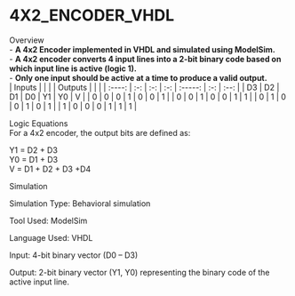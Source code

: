 # 4X2_ENCODER_VHDL
Overview
<br> - **A 4x2 Encoder implemented in VHDL and simulated using ModelSim.** <br> - **A 4x2 encoder converts 4 input lines into a 2-bit binary code based on which input line is active (logic 1).** <br> - **Only one input should be active at a time to produce a valid output.** <br>
| Inputs |     |     |     | Outputs |     |      |
| :----: | :-: | :-: | :-: | :-----: | :-: | :--: | 
|   D3   |  D2 |  D1 |  D0 |    Y1   |  Y0 |   V  | 
|    0   |  0  |  0  |  1  |    0    |  0  |   1  |
|    0   |  0  |  1  |  0  |    0    |  1  |   1  |
|    0   |  1  |  0  |  0  |    1    |  0  |   1  |
|    1   |  0  |  0  |  0  |    1    |  1  |   1  |

Logic Equations
<br> For a 4x2 encoder, the output bits are defined as: <br>

Y1 = D2 + D3
<br>
Y0 = D1 + D3
<br>
V = D1 + D2 + D3 +D4
<be>

Simulation

Simulation Type: Behavioral simulation

Tool Used: ModelSim

Language Used: VHDL

Input: 4-bit binary vector (D0 – D3)

Output: 2-bit binary vector (Y1, Y0) representing the binary code of the active input line.
